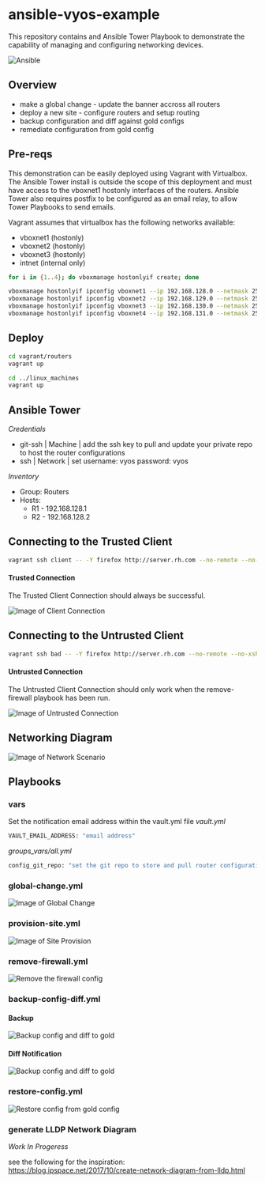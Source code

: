 # ansible-vyos-example

This repository contains and Ansible Tower Playbook to demonstrate the capability of managing and configuring networking devices. 

![Ansible](docs/images/network.png)

## Overview

* make a global change - update the banner accross all routers
* deploy a new site - configure routers and setup routing
* backup configuration and diff against gold configs
* remediate configuration from gold config

## Pre-reqs

This demonstration can be easily deployed using Vagrant with Virtualbox. The Ansible Tower install is outside the scope of this deployment and must have access to the vboxnet1 hostonly interfaces of the routers. Ansible Tower also requires postfix to be configured as an email relay, to allow Tower Playbooks to send emails.

Vagrant assumes that virtualbox has the following networks available:
* vboxnet1 (hostonly)
* vboxnet2 (hostonly)
* vboxnet3 (hostonly)
* intnet (internal only)


```bash
for i in {1..4}; do vboxmanage hostonlyif create; done

vboxmanage hostonlyif ipconfig vboxnet1 --ip 192.168.128.0 --netmask 255.255.255.0
vboxmanage hostonlyif ipconfig vboxnet2 --ip 192.168.129.0 --netmask 255.255.255.0
vboxmanage hostonlyif ipconfig vboxnet3 --ip 192.168.130.0 --netmask 255.255.255.0
vboxmanage hostonlyif ipconfig vboxnet4 --ip 192.168.131.0 --netmask 255.255.255.0
```

## Deploy

```bash
cd vagrant/routers
vagrant up

cd ../linux_machines
vagrant up
```

## Ansible Tower

*Credentials*
* git-ssh | Machine | add the ssh key to pull and update your private repo to host the router configurations
* ssh | Network | set username: vyos password: vyos 

*Inventory*
- Group: Routers
- Hosts:
  - R1 - 192.168.128.1 
  - R2 - 192.168.128.2

## Connecting to the Trusted Client 

```bash
vagrant ssh client -- -Y firefox http://server.rh.com --no-remote --no-xshm
```

#### Trusted Connection

The Trusted Client Connection should always be successful.

![Image of Client Connection](docs/images/client.png)


## Connecting to the Untrusted Client 

```bash
vagrant ssh bad -- -Y firefox http://server.rh.com --no-remote --no-xshm
```

#### Untrusted Connection

The Untrusted Client Connection should only work when the remove-firewall playbook has been run.

![Image of Untrusted Connection](docs/images/untrusted.png)

## Networking Diagram

![Image of Network Scenario](docs/images/scenario.png)

## Playbooks

### vars

Set the notification email address within the vault.yml file
*vault.yml*
```bash
VAULT_EMAIL_ADDRESS: "email address"
```

*groups_vars/all.yml*
```bash
config_git_repo: "set the git repo to store and pull router configurations"
```

### global-change.yml

![Image of Global Change](docs/images/global.png)

### provision-site.yml

![Image of Site Provision](docs/images/new_site.png)

### remove-firewall.yml

![Remove the firewall config](docs/images/firewall.png)

### backup-config-diff.yml

#### Backup

![Backup config and diff to gold](docs/images/backup_config.png)

#### Diff Notification

![Backup config and diff to gold](docs/images/email.png)

### restore-config.yml

![Restore config from gold config](docs/images/remediate.png)

### generate LLDP Network Diagram 

*Work In Progeress*

see the following for the inspiration:
https://blog.ipspace.net/2017/10/create-network-diagram-from-lldp.html